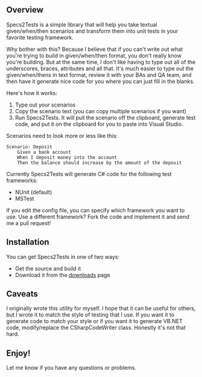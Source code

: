 ## Overview

Specs2Tests is a simple library that will help you take textual given/when/then scenarios and transform them into unit tests in your favorite testing framework.  

Why bother with this?  Because I believe that if you can't write out what you're trying to build in given/when/then format, you don't really know you're building.  But at the same time, I don't like having to type out all of the underscores, braces, attributes and all that.  It's much easier to type out the given/when/thens in text format, review it with your BAs and QA team, and then have it generate nice code for you where you can just fill in the blanks.

Here's how it works:

1. Type out your scenarios		
2. Copy the scenario text (you can copy multiple scenarios if you want)
3. Run Specs2Tests.  It will pull the scenario off the clipboard, generate test code, and put it on the clipboard for you to paste into Visual Studio.

Scenarios need to look more or less like this:

	Scenario: Deposit
		Given a bank account
		When I deposit money into the account
		Then the balance should increase by the amount of the deposit

Currently Specs2Tests will generate C# code for the following test frameworks:

- NUnit (default)
- MSTest

If you edit the config file, you can specify which framework you want to use.  Use a different framework?  Fork the code and implement it and send me a pull request!

## Installation

You can get Specs2Tests in one of two ways:

- Get the source and build it
- Download it from the <a href="https://github.com/JonKruger/Specs2Tests/downloads">downloads</a> page

## Caveats

I originally wrote this utility for myself.  I hope that it can be useful for others, but I wrote it to match the style of testing that I use.  If you want it to generate code to match your style or if you want it to generate VB.NET code, modify/replace the CSharpCodeWriter class.  Honestly it's not that hard.

## Enjoy!

Let me know if you have any questions or problems.  
